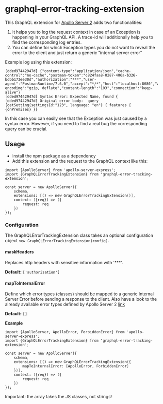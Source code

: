 graphql-error-tracking-extension
================================

This GraphQL extension for [Apollo Server 2](https://github.com/apollographql/apollo-server) adds two functionalities:
 
1. It helps you to log the request context in case of an Exception is happening in your GraphQL API. A trace-id will 
additionally help you to find the corresponding log entries.
1. You can define for which Exception types you do not want to reveal the error to the client and just return a
generic "internal server error"

Example log using this extension:

```
[dded97442947d] {"content-type":"application/json","cache-control":"no-cache","postman-token":"c824faa8-0287-406a-b326-bdbb173ee30d","authorization":"***","user-agent":"PostmanRuntime/7.6.0","accept":"*/*","host":"localhost:8080","accept-encoding":"gzip, deflate","content-length":"103","connection":"keep-alive"}
[dded97442947d] Syntax Error: Expected Name, found {
[dded97442947d] Original error body:  query {getSetting(settingsId:"123", language: "en") { features { {onPremises} }}
```

In this case you can easily see that the Exception was just caused by a syntax error. However, if you need to find
a real bug the corresponding query can be crucial.

## Usage

* Install the npm package as a dependency
* Add this extension and the request to the GraphQL context like this:

```
import {ApolloServer} from 'apollo-server-express';
import {GraphQLErrorTrackingExtension} from 'graphql-error-tracking-extension';

const server = new ApolloServer({
    schema,
    extensions: [() => new GraphQLErrorTrackingExtension()],
    context: ({req}) => ({
        request: req
    })
});
```

### Configuration

The GraphQLErrorTrackingExtension class takes an optional 
configuration object `new GraphQLErrorTrackingExtension(config)`.

#### maskHeaders

Replaces http headers with sensitive information with '***'.

**Default:** `['authorization']`

#### mapToInternalError

Define which error types (classes) should be mapped to a generic Internal Server Error before sending a response
to the client. Also have a look to the already available error types defined by Apollo Server 2 [link](https://www.apollographql.com/docs/apollo-server/features/errors.html) 

**Default:** `[]`

**Example** 

```
import {ApolloServer, ApolloError, ForbiddenError} from 'apollo-server-express';
import {GraphQLErrorTrackingExtension} from 'graphql-error-tracking-extension';

const server = new ApolloServer({
    schema,
    extensions: [() => new GraphQLErrorTrackingExtension({
        mapToInternalError: [ApolloError, ForbiddenError]
    })],
    context: ({req}) => ({
        request: req
    })
});
```

Important: the array takes the JS classes, not strings!